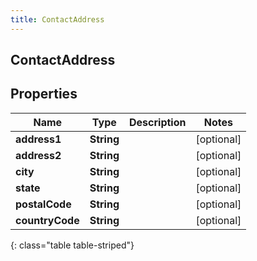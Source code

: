 ```yaml
---
title: ContactAddress
---
```

## ContactAddress


## Properties

| Name | Type | Description | Notes |
| ------------ | ------------- | ------------- | ------------- |
| **address1** | <!----><!---->**String**<!----> |  |  [optional] |
| **address2** | <!----><!---->**String**<!----> |  |  [optional] |
| **city** | <!----><!---->**String**<!----> |  |  [optional] |
| **state** | <!----><!---->**String**<!----> |  |  [optional] |
| **postalCode** | <!----><!---->**String**<!----> |  |  [optional] |
| **countryCode** | <!----><!---->**String**<!----> |  |  [optional] |
{: class="table table-striped"}



